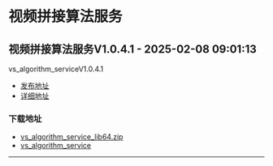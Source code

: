# 视频拼接算法服务
## 视频拼接算法服务V1.0.4.1 - 2025-02-08 09:01:13
vs_algorithm_serviceV1.0.4.1
*  [发布地址](https://github.com/jadehh/VideoStitching/releases/tag/vs_algorithm_serviceV1.0.4.1)
*  [详细地址](https://github.com/jadehh/jadehh_file/releases/tag/vs_algorithm_serviceV1.0.4.1)
### 下载地址
* [vs_algorithm_service_lib64.zip](https://gh.ddlc.top/https://github.com/jadehh/jadehh_file/releases/download/vs_algorithm_serviceV1.0.4.1/vs_algorithm_service_lib64.zip)
* [vs_algorithm_service](https://gh.ddlc.top/https://github.com/jadehh/jadehh_file/releases/download/vs_algorithm_serviceV1.0.4.1/vs_algorithm_service)
----